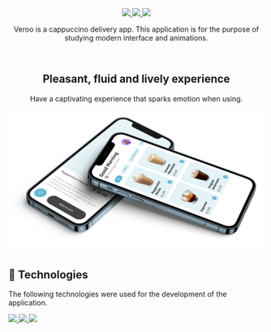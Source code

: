 <p
  align="center"
>
  <!-- <img
    src="./.github/logo.svg"
    width="140"
  /> -->
</p>

<p
  align="center"
>
  <a href="https://github.com/lucasaugustscode/veroo-delivery-app/blob/main/LICENSE">
    <img src="https://img.shields.io/badge/LICENSE-MIT-%2354B2CF" />
  </a>
  <a href="https://www.figma.com/file/AEwotnhC5KQucbBJi8pAWD/Veroo-Delivery-App-UI?node-id=0%3A1">
    <img src="https://img.shields.io/badge/UI-FIGMA-%2354B2CF" />
  </a>
  <a href="https://github.com/lucasaugustscode/veroo-delivery-app/blob/main/.github/INSTRUCTIONS.md">
    <img src="https://img.shields.io/badge/RUN-INSTRUCTIONS-%2354B2CF" />
  </a>
</p>

<p align="center">
Veroo is a cappuccino delivery app. This application is for the purpose of studying modern interface and animations.
</p>

<br/>

<h2 align="center">Pleasant, fluid and lively experience</h2>
<p align="center">Have a captivating experience that sparks emotion when using.</p>

<img src="./.github/image-01.svg" />


## 🚀 Technologies
The following technologies were used for the development of the application.


<p>
<a href="https://www.typescriptlang.org/">
<img src="https://img.shields.io/badge/TypeScript-007ACC?style=for-the-badge&logo=typescript&logoColor=white"/>
</a>
<a href="https://reactnative.dev/">
<img src="https://img.shields.io/badge/react_native-%2320232a.svg?style=for-the-badge&logo=react&logoColor=%2361DAFB"/>
</a>
<a href="https://expo.dev/">
<img src="https://img.shields.io/badge/Expo-1B1F23?style=for-the-badge&logo=expo&logoColor=white"/>
</a>
</p>
